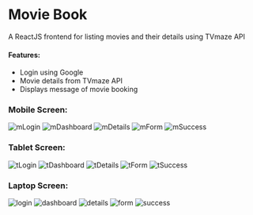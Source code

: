 # Movie Book

A ReactJS frontend for listing movies and their details using TVmaze API

#### Features:

-   Login using Google
-   Movie details from TVmaze API
-   Displays message of movie booking

### Mobile Screen:

![mLogin](./imgs/mLogin.png)
![mDashboard](./imgs/mDash.png)
![mDetails](./imgs/mDet.png)
![mForm](./imgs/mForm.png)
![mSuccess](./imgs/mSuccess.png)

### Tablet Screen:

![tLogin](./imgs/tLogin.png)
![tDashboard](./imgs/tDashboard.png)
![tDetails](./imgs/tDetails.png)
![tForm](./imgs/tForm.png)
![tSuccess](./imgs/tSuccess.png)

### Laptop Screen:

![login](./imgs/login.png)
![dashboard](./imgs/dashboard.png)
![details](./imgs/details.png)
![form](./imgs/form.png)
![success](./imgs/success.png)
